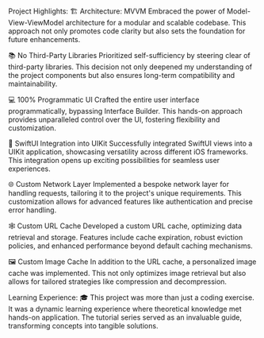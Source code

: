 Project Highlights:
🏗️ Architecture: MVVM
Embraced the power of Model-View-ViewModel architecture for a modular and scalable codebase. This approach not only promotes code clarity but also sets the foundation for future enhancements.

📚 No Third-Party Libraries
Prioritized self-sufficiency by steering clear of third-party libraries. This decision not only deepened my understanding of the project components but also ensures long-term compatibility and maintainability.

💻 100% Programmatic UI
Crafted the entire user interface programmatically, bypassing Interface Builder. This hands-on approach provides unparalleled control over the UI, fostering flexibility and customization.

🔄 SwiftUI Integration into UIKit
Successfully integrated SwiftUI views into a UIKit application, showcasing versatility across different iOS frameworks. This integration opens up exciting possibilities for seamless user experiences.

🌐 Custom Network Layer
Implemented a bespoke network layer for handling requests, tailoring it to the project's unique requirements. This customization allows for advanced features like authentication and precise error handling.

🕸️ Custom URL Cache
Developed a custom URL cache, optimizing data retrieval and storage. Features include cache expiration, robust eviction policies, and enhanced performance beyond default caching mechanisms.

🖼️ Custom Image Cache
In addition to the URL cache, a personalized image cache was implemented. This not only optimizes image retrieval but also allows for tailored strategies like compression and decompression.

Learning Experience:
🎓 This project was more than just a coding exercise. It was a dynamic learning experience where theoretical knowledge met hands-on application. The tutorial series served as an invaluable guide, transforming concepts into tangible solutions.
